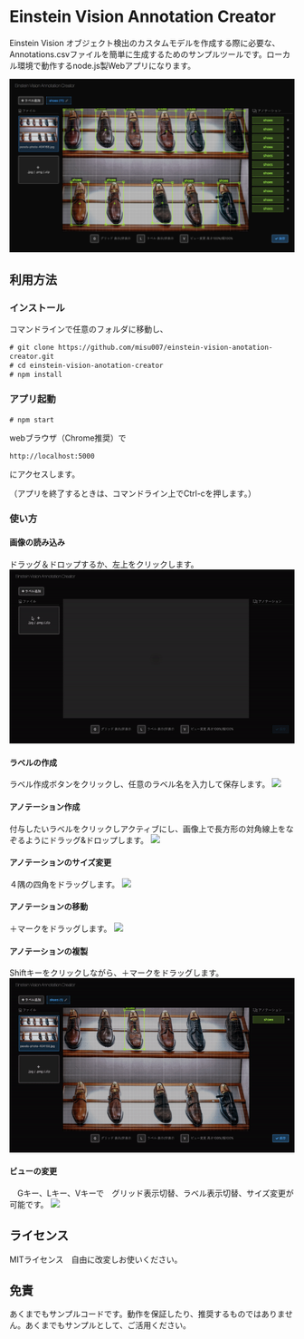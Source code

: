# Einstein Vision Annotation Creator

Einstein Vision オブジェクト検出のカスタムモデルを作成する際に必要な、Annotations.csvファイルを簡単に生成するためのサンプルツールです。ローカル環境で動作するnode.js製Webアプリになります。

<img src="https://github.com/misu007/einstein-vision-annotation-creator/blob/master/readme/img000.png"/>

## 利用方法
### インストール

コマンドラインで任意のフォルダに移動し、
```
# git clone https://github.com/misu007/einstein-vision-anotation-creator.git
# cd einstein-vision-anotation-creator
# npm install
```

### アプリ起動
```
# npm start
```

webブラウザ（Chrome推奨）で
```
http://localhost:5000
```
にアクセスします。

（アプリを終了するときは、コマンドライン上でCtrl-cを押します。）

### 使い方

#### 画像の読み込み
ドラッグ＆ドロップするか、左上をクリックします。
<img src="https://github.com/misu007/einstein-vision-annotation-creator/blob/master/readme/img001.gif"/>

#### ラベルの作成
ラベル作成ボタンをクリックし、任意のラベル名を入力して保存します。
<img src="https://github.com/misu007/einstein-vision-annotation-creator/blob/master/readme/img002.gif"/>

#### アノテーション作成
付与したいラベルをクリックしアクティブにし、画像上で長方形の対角線上をなぞるようにドラッグ&ドロップします。
<img src="https://github.com/misu007/einstein-vision-annotation-creator/blob/master/readme/img003.gif"/>

#### アノテーションのサイズ変更
４隅の四角をドラッグします。
<img src="https://github.com/misu007/einstein-vision-annotation-creator/blob/master/readme/img006.gif"/>

#### アノテーションの移動
＋マークをドラッグします。
<img src="https://github.com/misu007/einstein-vision-annotation-creator/blob/master/readme/img004.gif"/>

#### アノテーションの複製
Shiftキーをクリックしながら、＋マークをドラッグします。
<img src="https://github.com/misu007/einstein-vision-annotation-creator/blob/master/readme/img005.gif"/>

#### ビューの変更
　Gキー、Lキー、Vキーで　グリッド表示切替、ラベル表示切替、サイズ変更が可能です。
<img src="https://github.com/misu007/einstein-vision-annotation-creator/blob/master/readme/img007.gif"/>



## ライセンス
MITライセンス　自由に改変しお使いください。

## 免責
あくまでもサンプルコードです。動作を保証したり、推奨するものではありません。あくまでもサンプルとして、ご活用ください。
